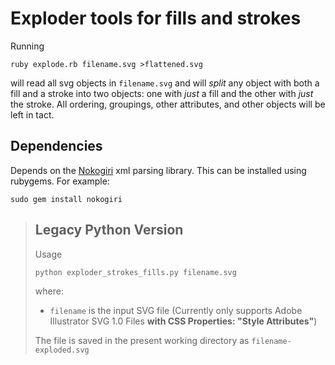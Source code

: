 # Exploder tools for fills and strokes

Running

    ruby explode.rb filename.svg >flattened.svg

will read all svg objects in `filename.svg` and will _split_ any object with
both a fill and a stroke into two objects: one with _just_ a fill and the other
with _just_ the stroke. All ordering, groupings, other attributes, and other
objects will be left in tact.

## Dependencies

Depends on the [Nokogiri](https://nokogiri.org) xml parsing library. This can be
installed using rubygems. For example:


    sudo gem install nokogiri


> ## Legacy Python Version
> 
> Usage
> ```
> python exploder_strokes_fills.py filename.svg
> ```
> 
> where:
> * ```filename``` is the input SVG file (Currently only supports Adobe
>   Illustrator SVG 1.0 Files **with CSS Properties: "Style Attributes"**)
> 
> The file is saved in the present working directory as ```filename-exploded.svg```
